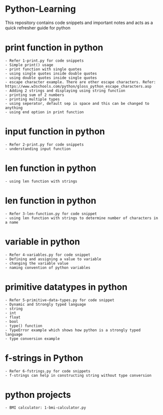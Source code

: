# Python-Learning
This repository contains code snippets and important notes and acts as a quick refresher guide for python

# print function in python
    - Refer 1-print.py for code snippets
    - Simple print() usage
    - print function with single quotes
    - using single quotes inside double quotes
    - using double quotes inside single quotes
    - escape character example. There are other escape characters. Refer: https://www.w3schools.com/python/gloss_python_escape_characters.asp
    - Adding 2 strings and displaying using string function
    - printing sum of 2 numbers
    - printing multiple types
    - using seperator, default sep is space and this can be changed to anything
    - using end option in print function

# input function in python
    - Refer 2-print.py for code snippets
    - understanding input function

# len function in python
    - using len function with strings

# len function in python
    - Refer 3-len-function.py for code snippet
    - using len function with strings to determine number of characters in a name

# variable in python
    - Refer 4-variables.py for code snippet
    - Defining and assigning a value to variable
    - changing the variable value
    - naming convention of python variables

# primitive datatypes in python
    - Refer 5-primitive-data-types.py for code snippet
    - Dynamic and Strongly typed language
    - string
    - int
    - float
    - bool
    - type() function
    - TypeError example which shows how python is a strongly typed language
    - type conversion example

# f-strings in Python
    - Refer 6-fstrings.py for code snippets
    - f-strings can help in constructing string without type conversion

# python projects
    - BMI calculator: 1-bmi-calculator.py